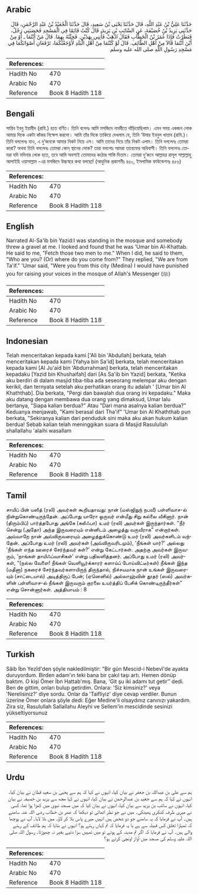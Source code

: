 ## Arabic


<div dir="rtl" lang="ar" style={{fontSize:'larger',backgroundColor:'#f8f9fa',padding:20}}>
حَدَّثَنَا عَلِيُّ بْنُ عَبْدِ اللَّهِ، قَالَ حَدَّثَنَا يَحْيَى بْنُ سَعِيدٍ، قَالَ حَدَّثَنَا الْجُعَيْدُ بْنُ عَبْدِ الرَّحْمَنِ، قَالَ حَدَّثَنِي يَزِيدُ بْنُ خُصَيْفَةَ، عَنِ السَّائِبِ بْنِ يَزِيدَ، قَالَ كُنْتُ قَائِمًا فِي الْمَسْجِدِ فَحَصَبَنِي رَجُلٌ، فَنَظَرْتُ فَإِذَا عُمَرُ بْنُ الْخَطَّابِ فَقَالَ اذْهَبْ فَأْتِنِي بِهَذَيْنِ‏.‏ فَجِئْتُهُ بِهِمَا‏.‏ قَالَ مَنْ أَنْتُمَا ـ أَوْ مِنْ أَيْنَ أَنْتُمَا قَالاَ مِنْ أَهْلِ الطَّائِفِ‏.‏ قَالَ لَوْ كُنْتُمَا مِنْ أَهْلِ الْبَلَدِ لأَوْجَعْتُكُمَا، تَرْفَعَانِ أَصْوَاتَكُمَا فِي مَسْجِدِ رَسُولِ اللَّهِ صلى الله عليه وسلم
</div>
<div style={{backgroundColor:'#f8f9fa',padding:20, marginBottom: 10}}><table> <thead> <tr> <th>References:</th> <th></th> </tr> </thead> <tbody><tr><td>Hadith No</td><td>470</td></tr><tr><td>Arabic No</td><td>470</td></tr><tr><td>Reference</td><td>Book 8 Hadith 118</td></tr></tbody></table></div>

## Bengali


<div dir="ltr" lang="bn" style={{fontSize:'larger',backgroundColor:'#f8f9fa',padding:20}}>
সায়িব ইবনু ইয়াযীদ (রাযি.) হতে বর্ণিত। তিনি বলেনঃ আমি মসজিদে নাববীতে দাঁড়িয়েছিলাম। এমন সময় একজন লোক আমার দিকে একটা কাঁকর নিক্ষেপ করলো। আমি তাঁর দিকে তাকিয়ে দেখলাম যে, তিনি ‘উমার ইবনুল খাত্তাব (রাযি.)। তিনি বললেনঃ যাও, এ দু’জনকে আমার নিকট নিয়ে এস। আমি তাদের নিয়ে তাঁর নিকট এলাম। তিনি বললেনঃ তোমরা কারা? অথবা তিনি বললেনঃ তোমরা কোন্ স্থানের লোক? তারা বললোঃ আমরা তায়েফের অধিবাসী। তিনি বললেনঃ তোমরা যদি মদিনার লোক হতে, তবে আমি অবশ্যই তোমাদের কঠোর শাস্তি দিতাম। তোমরা দু’জনে আল্লাহর রাসূল সাল্লাল্লাহু আলাইহি ওয়াসাল্লাম -এর মসজিদে উচ্চস্বরে কথা বলছো! (আধুনিক প্রকাশনীঃ ৪৫০, ইসলামিক ফাউন্ডেশনঃ ৪৫৬)
</div>
<div style={{backgroundColor:'#f8f9fa',padding:20, marginBottom: 10}}><table> <thead> <tr> <th>References:</th> <th></th> </tr> </thead> <tbody><tr><td>Hadith No</td><td>470</td></tr><tr><td>Arabic No</td><td>470</td></tr><tr><td>Reference</td><td>Book 8 Hadith 118</td></tr></tbody></table></div>

## English


<div dir="ltr" lang="en" style={{fontSize:'larger',backgroundColor:'#f8f9fa',padding:20}}>
Narrated Al-Sa'ib bin Yazid:I was standing in the mosque and somebody threw a gravel at me. I looked and found that he was 'Umar bin Al-Khattab. He said to me, "Fetch those two men to me." When I did, he said to them, "Who are you? (Or) where do you come from?" They replied, "We are from Ta'if." 'Umar said, "Were you from this city (Medina) I would have punished you for raising your voices in the mosque of Allah's Messenger (ﷺ)
</div>
<div style={{backgroundColor:'#f8f9fa',padding:20, marginBottom: 10}}><table> <thead> <tr> <th>References:</th> <th></th> </tr> </thead> <tbody><tr><td>Hadith No</td><td>470</td></tr><tr><td>Arabic No</td><td>470</td></tr><tr><td>Reference</td><td>Book 8 Hadith 118</td></tr></tbody></table></div>

## Indonesian


<div dir="ltr" lang="id" style={{fontSize:'larger',backgroundColor:'#f8f9fa',padding:20}}>
Telah menceritakan kepada kami ['Ali bin 'Abdullah] berkata, telah menceritakan kepada kami [Yahya bin Sa'id] berkata, telah menceritakan kepada kami [Al Ju'aid bin 'Abdurrahman] berkata, telah menceritakan kepadaku [Yazid bin Khushaifah] dari [As Sa'ib bin Yazid] berkata, "Ketika aku berdiri di dalam masjid tiba-tiba ada seseorang melempar aku dengan kerikil, dan ternyata setelah aku perhatikan orang itu adalah ' [Umar bin Al Khaththab]. Dia berkata, "Pergi dan bawalah dua orang ini kepadaku." Maka aku datang dengan membawa dua orang yang dimaksud, Umar lalu bertanya, "Siapa kalian berdua?" Atau "Dari mana asalnya kalian berdua?" Keduanya menjawab, "Kami berasal dari Tha'if" 'Umar bin Al Khaththab pun berkata, "Sekiranya kalian dari penduduk sini maka aku akan hukum kalian berdua! Sebab kalian telah meninggikan suara di Masjid Rasulullah shallallahu 'alaihi wasallam
</div>
<div style={{backgroundColor:'#f8f9fa',padding:20, marginBottom: 10}}><table> <thead> <tr> <th>References:</th> <th></th> </tr> </thead> <tbody><tr><td>Hadith No</td><td>470</td></tr><tr><td>Arabic No</td><td>470</td></tr><tr><td>Reference</td><td>Book 8 Hadith 118</td></tr></tbody></table></div>

## Tamil


<div dir="ltr" lang="ta" style={{fontSize:'larger',backgroundColor:'#f8f9fa',padding:20}}>
சாயிப் பின் யஸீத் (ரலி) அவர்கள் கூறியதாவது: நான் (மஸ்ஜிதுந் நபவீ) பள்ளிவாச-ல் நின்றுகொண்டிருந்தேன். அப்போது யாரோ ஒருவர் என்மீது சிறு கல்லை வீசினார். நான் (திரும்பிப்) பார்த்தபோது அங்கே (கலீஃபா) உமர் (ரலி) அவர்கள் இருந்தார்கள். “நீர் சென்று (அதோ) அந்த இருவரையும் என்னிடம் அழைத்து வருவீராக” என்றார்கள். அவ்வாறே நான் அவ்விருவரையும் அழைத்துக்கொண்டு உமர் (ரலி) அவர்களிடம் வந்தேன். அப்போது உமர் (ரலி) அவர்கள் (அவ்விருவரிடமும்), ‘நீங்கள் யார்?’ அல்லது ‘நீங்கள் எந்த ஊரைச் சேர்ந்தவர் கள்?’ என்று கேட்டார்கள். அதற்கு அவர்கள் இருவரும், ‘நாங்கள் தாயிஃப்வாசிகள்’ என்று பதிலளித்தனர். அப்போது உமர் (ரலி) அவர்கள், “(நல்ல வேளை! நீங்கள் வெளியூர்க்காரர் களாய்ப் போய்விட்டீர்கள்) நீங்கள் இந்த (மதீனா) நகரைச் சேர்ந்தவர்களாயிருந் திருந்தால், நிச்சயமாக நான் உங்கள் இருவரையும் (சாட்டையால்) அடித்திருப் பேன்; (ஏனெனில்) அல்லாஹ்வின் தூதர் (ஸல்) அவர்களின் பள்ளிவாச-ல் நீங்கள் இருவரும் குரலை உயர்த்திப் பேசிக் கொண்டிருந்தீர்கள்” என்று சொன்னார்கள். அத்தியாயம் : 8
</div>
<div style={{backgroundColor:'#f8f9fa',padding:20, marginBottom: 10}}><table> <thead> <tr> <th>References:</th> <th></th> </tr> </thead> <tbody><tr><td>Hadith No</td><td>470</td></tr><tr><td>Arabic No</td><td>470</td></tr><tr><td>Reference</td><td>Book 8 Hadith 118</td></tr></tbody></table></div>

## Turkish


<div dir="ltr" lang="tr" style={{fontSize:'larger',backgroundColor:'#f8f9fa',padding:20}}>
Sâib İbn Yezîd'den şöyle nakledilmiştir: "Bir gün Mescid-i Nebevî'de ayakta duruyordum. Birden adam'ın teki bana bir çakıl taşı artı. Hemen dönüp baktım. O kişi Ömer İbn Hattab'mış. Bana, 'Git şu iki adamı tut getir’’ dedi. Ben de gittim, onları bulup getirdim. Onlara: 'Siz kimsiniz?' veya 'Nerelisiniz?' diye sordu. Onlar da 'Taifliyiz' diye cevap verdiler. Bunun üzerine Ömer onlara şöyle dedi: Eğer Medine'li olsaydınız canınızı yakardım. Zira siz, Rasulullah Sallallahu Aleyhi ve Sellem'in mescidinde sesinizi yükseltiyorsunuz
</div>
<div style={{backgroundColor:'#f8f9fa',padding:20, marginBottom: 10}}><table> <thead> <tr> <th>References:</th> <th></th> </tr> </thead> <tbody><tr><td>Hadith No</td><td>470</td></tr><tr><td>Arabic No</td><td>470</td></tr><tr><td>Reference</td><td>Book 8 Hadith 118</td></tr></tbody></table></div>

## Urdu


<div dir="rtl" lang="ur" style={{fontSize:'larger',backgroundColor:'#f8f9fa',padding:20}}>
ہم سے علی بن عبداللہ بن جعفر نے بیان کیا، انہوں نے کہا کہ ہم سے یحییٰ بن سعید قطان نے بیان کیا، انہوں نے کہا کہ ہم سے جعید بن عبدالرحمٰن نے بیان کیا، انہوں نے کہا مجھ سے یزید بن خصیفہ نے بیان کیا، انہوں نے سائب بن یزید سے بیان کیا، انہوں نے بیان کیا کہ میں مسجد نبوی میں کھڑا ہوا تھا، کسی نے میری طرف کنکری پھینکی۔ میں نے جو نظر اٹھائی تو دیکھا کہ عمر بن خطاب رضی اللہ عنہ سامنے ہیں۔ آپ نے فرمایا کہ یہ سامنے جو دو شخص ہیں انہیں میرے پاس بلا کر لاؤ۔ میں بلا لایا۔ آپ نے پوچھا کہ تمہارا تعلق کس قبیلہ سے ہے یا یہ فرمایا کہ تم کہاں رہتے ہو؟ انہوں نے بتایا کہ ہم طائف کے رہنے والے ہیں۔ آپ نے فرمایا کہ اگر تم مدینہ کے ہوتے تو میں تمہیں سزا دئیے بغیر نہ چھوڑتا۔ رسول اللہ صلی اللہ علیہ وسلم کی مسجد میں آواز اونچی کرتے ہو؟
</div>
<div style={{backgroundColor:'#f8f9fa',padding:20, marginBottom: 10}}><table> <thead> <tr> <th>References:</th> <th></th> </tr> </thead> <tbody><tr><td>Hadith No</td><td>470</td></tr><tr><td>Arabic No</td><td>470</td></tr><tr><td>Reference</td><td>Book 8 Hadith 118</td></tr></tbody></table></div>